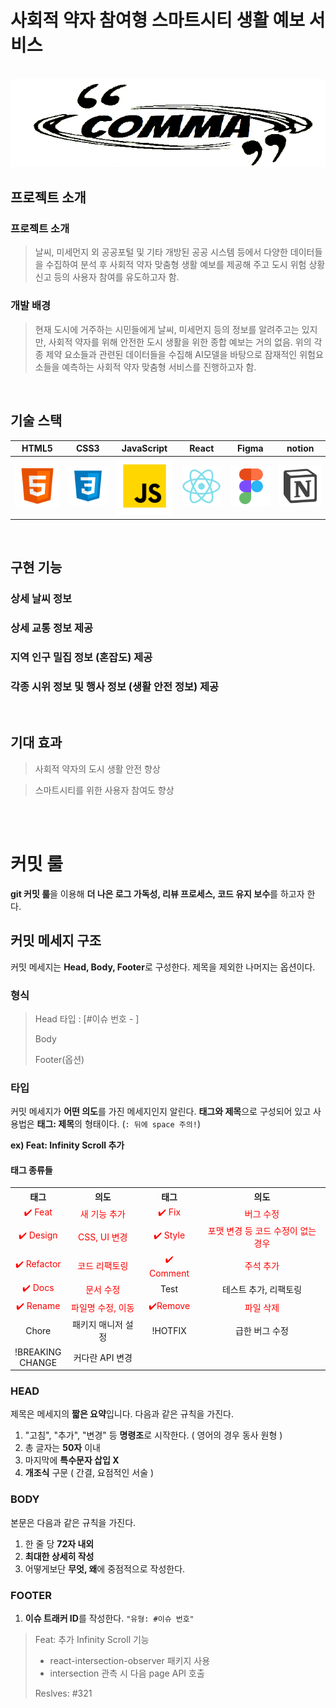 # 사회적 약자 참여형 스마트시티 생활 예보 서비스

<p align="center">
  <br>
  <img src="static/images/comma.png">
  <br>
</p>

## 프로젝트 소개

<p align="justify">

### 프로젝트 소개

> 날씨, 미세먼지 외 공공포털 및 기타 개방된 공공 시스템 등에서 다양한 데이터들을 수집하여 분석 후 사회적 약자 맞춤형 생활 예보를 제공해 주고 도시 위험 상황 신고 등의 사용자 참여를 유도하고자 함.

### 개발 배경

> 현재 도시에 거주하는 시민들에게 날씨, 미세먼지 등의 정보를 알려주고는 있지만, 사회적 약자를 위해 안전한 도시 생활을 위한 종합 예보는 거의 없음. 위의 각종 제약 요소들과 관련된 데이터들을 수집해 AI모델을 바탕으로 잠재적인 위험요소들을 예측하는 사회적 약자 맞춤형 서비스를 진행하고자 함.

</p>

<p align="center">
</p>

<br>

## 기술 스택

|  HTML5  |  CSS3  | JavaScript | React    | Figma    | notion    |
| :-----: | :----: | :--------: | -------- | -------- | --------- |
| ![html] | ![css] |   ![js]    | ![react] | ![figma] | ![notion] |

<br>

## 구현 기능

### 상세 날씨 정보

### 상세 교통 정보 제공

### 지역 인구 밀집 정보 (혼잡도) 제공

### 각종 시위 정보 및 행사 정보 (생활 안전 정보) 제공

<br>

## 기대 효과

> 사회적 약자의 도시 생활 안전 향상

> 스마트시티를 위한 사용자 참여도 향상

<p align="justify">

</p>

<br>

<!-- ## 라이센스

MIT &copy; [NoHack](mailto:lbjp114@gmail.com) -->

<!-- Stack Icon Refernces -->

[html]: static/images/stack/html.svg
[css]: static/images/stack/css.svg
[js]: static/images/stack/javascript.svg
[react]: static/images/stack/react.svg
[figma]: static/images/stack/figma.svg
[notion]: static/images/stack/notion.svg

<br>

<!-- commit rule (컨벤션) 관련 -->


# 커밋 룰

**git 커밋 룰**을 이용해 **더 나은 로그 가독성, 리뷰 프로세스, 코드 유지 보수**를 하고자 한다.

## 커밋 메세지 구조

커밋 메세지는 **Head, Body, Footer**로 구성한다. 제목을 제외한 나머지는 옵션이다.

### 형식

> Head 타입 : [#이슈 번호 - ]
>
> Body
>
> Footer(옵션)

### 타입

커밋 메세지가 **어떤 의도**를 가진 메세지인지 알린다.
**태그와 제목**으로 구성되어 있고 사용법은 **태그: 제목**의 형태이다. (`: 뒤에 space 주의!`)

**ex) Feat: Infinity Scroll 추가**

#### 태그 종류들

<table style="text-align : center;">
    <th>태그</th>
    <th>의도</th>
    <th>태그</th>
    <th>의도</th>
    <tr>
        <td style="color : red">✔️ Feat</td>
        <td style="color : red">새 기능 추가</td>
        <td style="color : red">✔️ Fix</td>
        <td style="color : red">버그 수정</td>
    </tr>
    <tr>
        <td style="color : red">✔️ Design</td>
        <td style="color : red">CSS, UI 변경</td>
        <td style="color : red">✔️ Style</td>
        <td style="color : red">포맷 변경 등 코드 수정이 없는 경우</td>
    </tr>
        <tr>
        <td style="color : red">✔️ Refactor</td>
        <td style="color : red">코드 리팩토링</td>
        <td style="color : red">✔️ Comment</td>
        <td style="color : red">주석 추가</td>
    </tr>
    </tr>
        <tr>
        <td style="color : red">✔️ Docs</td>
        <td style="color : red">문서 수정</td>
        <td>Test</td>
        <td>테스트 추가, 리팩토링</td>
    </tr>   
    </tr>
    <tr>
        <td style="color : red">✔️ Rename</td>
        <td style="color : red">파일명 수정, 이동</td>
        <td style="color : red">✔️Remove</td>
        <td style="color : red">파일 삭제</td>
    </tr>
    <tr>
        <td>Chore</td>
        <td>패키지 매니저 설정</td>
        <td>!HOTFIX</td>
        <td>급한 버그 수정</td>
    </tr>
    <tr>
        <td>!BREAKING</br>
        CHANGE</td>
        <td>커다란 API 변경</td>
        <td></td>
        <td></td>
    </tr>
</table>

### HEAD

제목은 메세지의 **짧은 요약**입니다. 다음과 같은 규칙을 가진다.

1. "고침", "추가", "변경" 등 **명령조**로 시작한다. ( 영어의 경우 동사 원형 )
2. 총 글자는 **50자** 이내
3. 마지막에 **특수문자 삽입 X**
4. **개조식** 구문 ( 간결, 요점적인 서술 )

### BODY

본문은 다음과 같은 규칙을 가진다.

1. 한 줄 당 **72자 내외**
2. **최대한 상세히 작성**
3. 어떻게보단 **무엇, 왜**에 중점적으로 작성한다.

### FOOTER

1. **이슈 트래커 ID**를 작성한다. `"유형: #이슈 번호"`

> Feat: 추가 Infinity Scroll 기능
>
> - react-intersection-observer 패키지 사용
> - intersection 관측 시 다음 page API 호출
>
> Reslves: #321

<!-- 위와 동일 -->

<!-- # 참고 사이트

#### 🔗[참고 1](https://overcome-the-limits.tistory.com/entry/%ED%98%91%EC%97%85-%ED%98%91%EC%97%85%EC%9D%84-%EC%9C%84%ED%95%9C-%EA%B8%B0%EB%B3%B8%EC%A0%81%EC%9D%B8-git-%EC%BB%A4%EB%B0%8B%EC%BB%A8%EB%B2%A4%EC%85%98-%EC%84%A4%EC%A0%95%ED%95%98%EA%B8%B0)

#### 🔗[참고 2](https://meetup.toast.com/posts/106) -->
